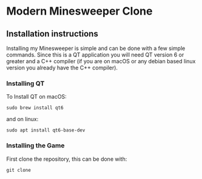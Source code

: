 # Modern Minesweeper Clone

## Installation instructions

Installing my Minesweeper is simple and can be done with a few simple commands. Since this is a QT application you will need QT version 6 or greater and a C++ compiler (if you are on macOS or any debian based linux version you already have the C++ compiler). 

### Installing QT

To Install QT on macOS:

```
sudo brew install qt6
```

and on linux:

```
sudo apt install qt6-base-dev
```


### Installing the Game

First clone the repository, this can be done with:

```
git clone 
